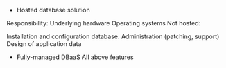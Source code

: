 - Hosted database solution

Responsibility:
Underlying hardware
Operating systems
Not hosted:

Installation and configuration database.
Administration (patching, support)
Design of application data

- Fully-managed DBaaS 
All above features

